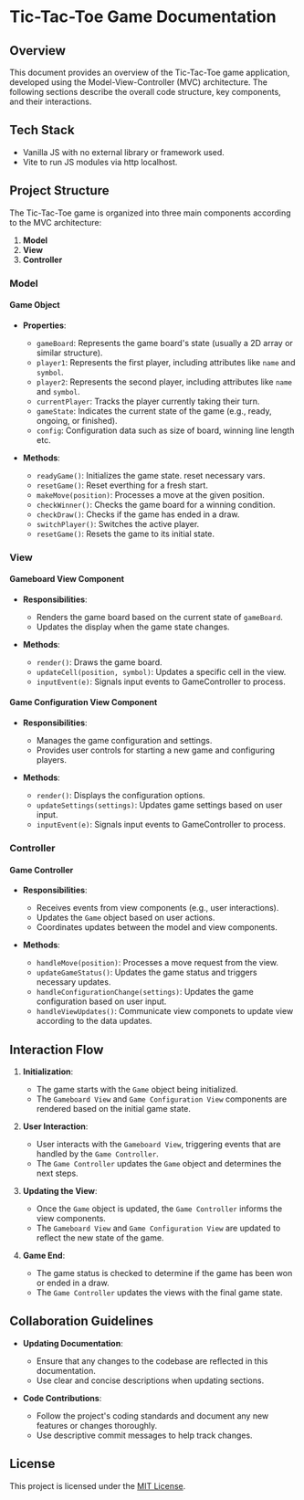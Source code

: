 # Tic-Tac-Toe Game Documentation

## Overview

This document provides an overview of the Tic-Tac-Toe game application, developed using the Model-View-Controller (MVC) architecture. The following sections describe the overall code structure, key components, and their interactions.

## Tech Stack

- Vanilla JS with no external library or framework used.
- Vite to run JS modules via http localhost.

## Project Structure

The Tic-Tac-Toe game is organized into three main components according to the MVC architecture:

1. **Model**
2. **View**
3. **Controller**

### Model

#### Game Object
- **Properties**:
  - `gameBoard`: Represents the game board's state (usually a 2D array or similar structure).
  - `player1`: Represents the first player, including attributes like `name` and `symbol`.
  - `player2`: Represents the second player, including attributes like `name` and `symbol`.
  - `currentPlayer`: Tracks the player currently taking their turn.
  - `gameState`: Indicates the current state of the game (e.g., ready, ongoing, or finished).
  - `config`: Configuration data such as size of board, winning line length etc.

- **Methods**:
  - `readyGame()`: Initializes the game state. reset necessary vars.
  - `resetGame()`: Reset everthing for a fresh start.
  - `makeMove(position)`: Processes a move at the given position.
  - `checkWinner()`: Checks the game board for a winning condition.
  - `checkDraw()`: Checks if the game has ended in a draw.
  - `switchPlayer()`: Switches the active player.
  - `resetGame()`: Resets the game to its initial state.

### View

#### Gameboard View Component
- **Responsibilities**:
  - Renders the game board based on the current state of `gameBoard`.
  - Updates the display when the game state changes.

- **Methods**:
  - `render()`: Draws the game board.
  - `updateCell(position, symbol)`: Updates a specific cell in the view.
  - `inputEvent(e)`: Signals input events to GameController to process. 

#### Game Configuration View Component
- **Responsibilities**:
  - Manages the game configuration and settings.
  - Provides user controls for starting a new game and configuring players.

- **Methods**:
  - `render()`: Displays the configuration options.
  - `updateSettings(settings)`: Updates game settings based on user input.
  - `inputEvent(e)`: Signals input events to GameController to process. 

### Controller

#### Game Controller
- **Responsibilities**:
  - Receives events from view components (e.g., user interactions).
  - Updates the `Game` object based on user actions.
  - Coordinates updates between the model and view components.

- **Methods**:
  - `handleMove(position)`: Processes a move request from the view.
  - `updateGameStatus()`: Updates the game status and triggers necessary updates.
  - `handleConfigurationChange(settings)`: Updates the game configuration based on user input.
  - `handleViewUpdates()`: Communicate view componets to update view according to the data updates.

## Interaction Flow

1. **Initialization**: 
   - The game starts with the `Game` object being initialized.
   - The `Gameboard View` and `Game Configuration View` components are rendered based on the initial game state.

2. **User Interaction**:
   - User interacts with the `Gameboard View`, triggering events that are handled by the `Game Controller`.
   - The `Game Controller` updates the `Game` object and determines the next steps.

3. **Updating the View**:
   - Once the `Game` object is updated, the `Game Controller` informs the view components.
   - The `Gameboard View` and `Game Configuration View` are updated to reflect the new state of the game.

4. **Game End**:
   - The game status is checked to determine if the game has been won or ended in a draw.
   - The `Game Controller` updates the views with the final game state.

## Collaboration Guidelines

- **Updating Documentation**: 
  - Ensure that any changes to the codebase are reflected in this documentation.
  - Use clear and concise descriptions when updating sections.

- **Code Contributions**:
  - Follow the project's coding standards and document any new features or changes thoroughly.
  - Use descriptive commit messages to help track changes.

## License

This project is licensed under the [MIT License](LICENSE).

